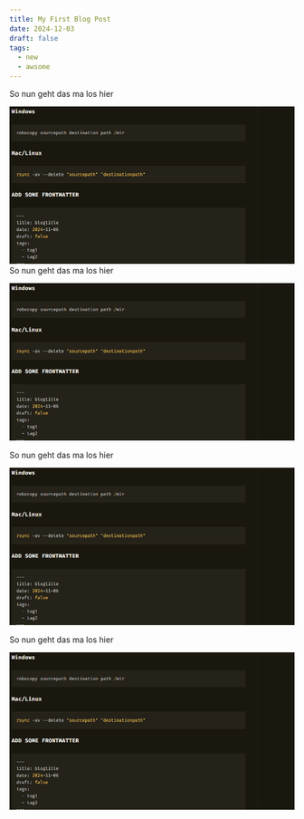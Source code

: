 ```yaml
---
title: My First Blog Post
date: 2024-12-03
draft: false
tags:
  - new
  - awsome
---
```

So nun geht das ma los hier

![Image Description](/images/Screenshot%202024-11-28%20125938.png)So nun geht das ma los hier

![Image Description](/images/Screenshot%202024-11-28%20125938.png)



So nun geht das ma los hier

![Image Description](/images/Screenshot%202024-11-28%20125938.png)


So nun geht das ma los hier

![Image Description](/images/Screenshot%202024-11-28%20125938.png)